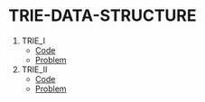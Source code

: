 # TRIE-DATA-STRUCTURE
1. TRIE_I
   - [Code](https://takeuforward.org/data-structure/implement-trie-1/)
   - [Problem](https://bit.ly/3n4m3Hu)
1. TRIE_II
   - [Code](https://takeuforward.org/data-structure/implement-trie-ii/)
   - [Problem](https://bit.ly/3qwT4OL)
     
